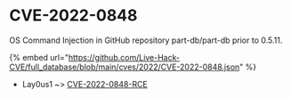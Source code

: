 # CVE-2022-0848

OS Command Injection in GitHub repository part-db/part-db prior to 0.5.11.

{% embed url="https://github.com/Live-Hack-CVE/full_database/blob/main/cves/2022/CVE-2022-0848.json" %}


* Lay0us1 ~> [CVE-2022-0848-RCE](https://www.alice-snow.ru/2022/database/cve-2022-0848/cve-2022-0848-rce-lay0us1)